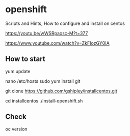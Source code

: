 # openshift
Scripts and Hints, How to configure and install on centos

https://youtu.be/wWSRpaosc-M?t=377


https://www.youtube.com/watch?v=ZkFIozGY0IA

## How to start

yum update

nano /etc/hosts
sudo yum install git

git clone https://github.com/gshipley/installcentos.git

cd installcentos
./install-openshift.sh


## Check
  
  oc version
